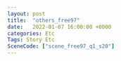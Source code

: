 ```yaml
---
layout: post
title:  "others_free97"
date:   2022-01-07 16:00:00 +0000
categories: Etc
Tags: Story Etc
SceneCode: ["scene_free97_q1_s20"]
---
```

